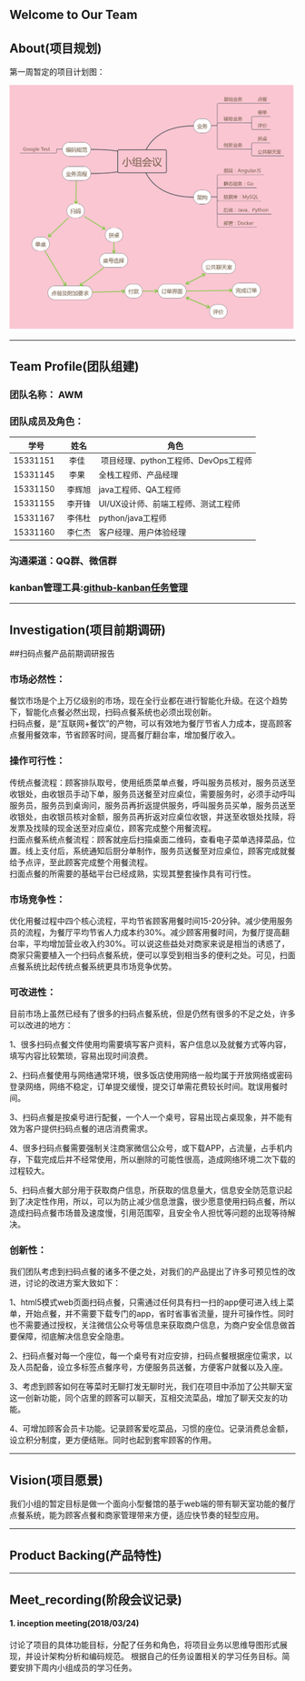 ## Welcome to Our Team



## About(项目规划)
第一周暂定的项目计划图：

![1](/img/小组会议.png)

---

## Team Profile(团队组建)

### 团队名称： AWM

### 团队成员及角色：

|学号|姓名|角色|
|---|---|---|
|15331151   | 李佳   | 项目经理、python工程师、DevOps工程师|
|15331145   | 李果   | 全栈工程师、产品经理 |
|15331150   | 李辉旭 | java工程师、QA工程师  |
|15331155   | 李开锋 | UI/UX设计师、前端工程师、测试工程师  |
|15331167   | 李伟杜 | python/java工程师  |
|15331160   | 李仁杰 | 客户经理、用户体验经理 |

### 沟通渠道：QQ群、微信群

### kanban管理工具:[github-kanban任务管理](https://github.com/Systems-Analysis-and-Design/an-Order-system/projects/1)

---

## Investigation(项目前期调研)
##扫码点餐产品前期调研报告
### 市场必然性：
餐饮市场是个上万亿级别的市场，现在全行业都在进行智能化升级。在这个趋势下，智能化点餐必然出现，扫码点餐系统也必须出现创新。  
扫码点餐，是“互联网+餐饮”的产物，可以有效地为餐厅节省人力成本，提高顾客点餐用餐效率，节省顾客时间，提高餐厅翻台率，增加餐厅收入。
### 操作可行性：
传统点餐流程：顾客排队取号，使用纸质菜单点餐，呼叫服务员核对，服务员送至收银处，由收银员手动下单，服务员送餐至对应桌位，需要服务时，必须手动呼叫服务员，服务员到桌询问，服务员再折返提供服务，呼叫服务员买单，服务员送至收银处，由收银员核对金额，服务员再折返对应桌位收银，并送至收银处找赎，将发票及找赎的现金送至对应桌位，顾客完成整个用餐流程。  
扫面点餐系统点餐流程：顾客就座后扫描桌面二维码，查看电子菜单选择菜品，位置。线上支付后，系统通知后厨分单制作，服务员送餐至对应桌位，顾客完成就餐给予点评，至此顾客完成整个用餐流程。  
扫面点餐的所需要的基础平台已经成熟，实现其整套操作具有可行性。
### 市场竞争性：
优化用餐过程中四个核心流程，平均节省顾客用餐时间15-20分钟。减少使用服务员的流程，为餐厅平均节省人力成本约30%。减少顾客用餐时间，为餐厅提高翻台率，平均增加营业收入约30%。可以说这些益处对商家来说是相当的诱惑了，商家只需要植入一个扫码点餐系统，便可以享受到相当多的便利之处。可见，扫面点餐系统比起传统点餐系统更具市场竞争优势。
### 可改进性：
目前市场上虽然已经有了很多的扫码点餐系统，但是仍然有很多的不足之处，许多可以改进的地方：  

1、很多扫码点餐文件使用均需要填写客户资料，客户信息以及就餐方式等内容，填写内容比较繁琐，容易出现时间浪费。  

2、扫码点餐使用与网络通常环境，很多饭店使用网络一般均属于开放网络或密码登录网络，网络不稳定，订单提交缓慢，提交订单需花费较长时间。耽误用餐时间。  

3、扫码点餐是按桌号进行配餐，一个人一个桌号，容易出现占桌现象，并不能有效为客户提供扫码点餐的进店消费需求。  

4、很多扫码点餐需要强制关注商家微信公众号，或下载APP，占流量，占手机内存，下载完成后并不经常使用，所以删除的可能性很高，造成网络环境二次下载的过程较大。  

5、扫码点餐大部分用于获取商户信息，所获取的信息量大，信息安全防范意识起到了决定性作用，所以，可以为防止减少信息泄露，很少愿意使用扫码点餐，所以造成扫码点餐市场普及速度慢，引用范围窄，且安全令人担忧等问题的出现等待解决。  

### 创新性：
我们团队考虑到扫码点餐的诸多不便之处，对我们的产品提出了许多可预见性的改进，讨论的改进方案大致如下：  

1、html5模式web页面扫码点餐，只需通过任何具有扫一扫的app便可进入线上菜单，开始点餐，并不需要下载专门的app，省时省事省流量，提升可操作性。同时也不需要通过授权，关注微信公众号等信息来获取商户信息，为商户安全信息做首要保障，彻底解决信息安全隐患。  

2、扫码点餐对每一个座位，每一个桌号有对应安排，扫码点餐根据座位需求，以及人员配备，设立多标签点餐序号，方便服务员送餐，方便客户就餐以及入座。  

3、考虑到顾客如何在等菜时无聊打发无聊时光，我们在项目中添加了公共聊天室这一创新功能，同个店里的顾客可以聊天，互相交流菜品，增加了聊天交友的功能。  

4、可增加顾客会员卡功能。记录顾客爱吃菜品，习惯的座位。记录消费总金额，设立积分制度，更方便结账。同时也起到套牢顾客的作用。  



---

## Vision(项目愿景)
我们小组的暂定目标是做一个面向小型餐馆的基于web端的带有聊天室功能的餐厅点餐系统，能为顾客点餐和商家管理带来方便，适应快节奏的轻型应用。

---

## Product Backing(产品特性)

---

## Meet_recording(阶段会议记录)

#### 1. inception meeting(2018/03/24)
讨论了项目的具体功能目标，分配了任务和角色，将项目业务以思维导图形式展现，并设计架构分析和编码规范。
根据自己的任务设置相关的学习任务目标。简要安排下周内小组成员的学习任务。
